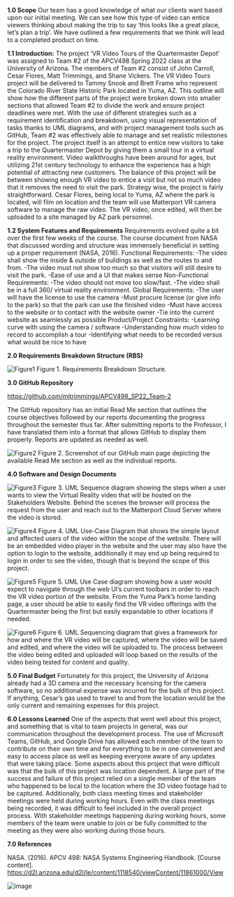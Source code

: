 **1.0 Scope**
        	Our team has a good knowledge of what our clients want based upon our initial meeting. We can see how this type of video can entice viewers thinking about making the trip to say ‘this looks like a great place, let’s plan a trip’. We have outlined a few requirements that we think will lead to a completed product on time.
 
**1.1 Introduction:**
	The project ‘VR Video Tours of the Quartermaster Depot’ was assigned to Team #2 of the APCV498 Spring 2022 class at the University of Arizona. The members of Team #2 consist of John Carroll, Cesar Flores, Matt Trimmings, and Shane Vickers. The VR Video Tours project will be delivered to Tammy Snook and Brett Frame who represent the Colorado River State Historic Park  located in Yuma, AZ. 
	This outline will show how the different parts of the project were broken down into smaller sections that allowed Team #2 to divide the work and ensure project deadlines were met. With the use of different strategies such as a requirement identification and breakdown, using visual representation of tasks thanks to UML diagrams, and with project management tools such as GitHub, Team #2 was effectively able to manage and set realistic milestones for the project.
	The project itself is an attempt to entice new visitors to take a trip to the Quartermaster Depot by giving them a small tour in a virtual reality environment. Video walkthroughs have been around for ages, but utilizing 21st century technology to enhance the experience has a high potential of attracting new customers. The balance of this project will be between showing enough VR video to entice a visit but not so much video that it removes the need to visit the park. Strategy wise, the project is fairly straightforward. Cesar Flores, being local to Yuma, AZ where the park is located, will film on location and the team will use Matterport VR camera software to manage the raw video. The VR video, once edited, will then be uploaded to a site managed by AZ park personnel. 

**1.2 System Features and Requirements**
Requirements evolved quite a bit over the first few weeks of the course. The course document from NASA that discussed wording and structure was immensely beneficial in setting up a proper requirement (NASA, 2016).
Functional Requirements:
-The video shall show the inside & outside of buildings as well as the routes to and from.
-The video must not show too much so that visitors will still desire to visit the park.
-Ease of use and a UI that makes sense
Non-Functional Requirements:
-The video should not move too slow/fast.
-The video shall be in a full 360/
virtual reality environment.
Global Requirements:
-The user will have the license to use the camera
-Must procure license (or give info to the park) so that the park can use the finished video
-Must have access to the website or to contact with the website owner
-Tie into the current website as seamlessly as possible
Product/Project Constraints:
-Learning curve with using the camera / software
-Understanding how much video to record to accomplish a tour
-Identifying what needs to be recorded versus what would be nice to have

**2.0 Requirements Breakdown Structure (RBS)**

![Figure1](https://user-images.githubusercontent.com/99999681/166712873-add6a46c-8f54-4938-af74-531b1aa7b965.png)
Figure 1. Requirements Breakdown Structure.

**3.0 GitHub Repository**

https://github.com/mjtrimmings/APCV498_SP22_Team-2

The GitHub repository has an initial Read Me section that outlines the course objectives followed by our reports documenting the progress throughout the semester thus far. After submitting reports to the Professor, I have translated them into a format that allows GitHub to display them properly. Reports are updated as needed as well.

![Figure2](https://user-images.githubusercontent.com/99999681/166712904-398ba738-4ac4-417a-ab5f-0b07c27a650c.png)
Figure 2. Screenshot of our GitHub main page depicting the available Read Me section as well as the individual reports.  

**4.0 Software and Design Documents**
 
 ![Figure3](https://user-images.githubusercontent.com/99999681/166712974-1f62e4ea-83fe-4e0e-a6d0-517a510ca507.png)
 Figure 3. UML Sequence diagram showing the steps when a user wants to view the Virtual Reality video that will be hosted on the Stakeholders Website. Behind the scenes the browser will process the request from the user and reach out to the Matterport Cloud Server where the video is stored. 
 
 ![Figure4](https://user-images.githubusercontent.com/99999681/166712990-136ea972-2ab1-4679-84ce-e8f324162800.png)
 Figure 4. UML Use-Case Diagram that shows the simple layout and affected users of the video within the scope of the website. There will be an embedded video player in the website and the user may also have the option to login to the website, additionally it may end up being required to login in order to see the video, though that is beyond the scope of this project.
 
 ![Figure5](https://user-images.githubusercontent.com/99999681/166713000-becd00fd-7c58-4fcd-93aa-b0e5bda9d578.png)
 Figure 5. UML Use Case diagram showing how a user would expect to navigate through the web UI’s current toolbars in order to reach the VR video portion of the website. From the Yuma Park’s home landing page, a user should be able to easily find the VR video offerings with the Quartermaster being the first but easily expandable to other locations if needed.

![Figure6](https://user-images.githubusercontent.com/99999681/166713012-c4a3ba64-e40d-4fac-add7-b964c6c3bc65.png)
 Figure 6. UML Sequencing diagram that gives a framework for how and where the VR video will be captured, where the video will be saved and edited, and where the video will be uploaded to. The process between the video being edited and uploaded will loop based on the results of the video being tested for content and quality. 

**5.0 Final Budget**
	Fortunately for this project, the University of Arizona already had a 3D camera and the necessary licensing for the camera software, so no additional expense was incurred for the bulk of this project. If anything, Cesar’s gas used to travel to and from the location would be the only current and remaining expenses for this project.
 
**6.0 Lessons Learned**
One of the aspects that went well about this project, and something that is vital to team projects in general, was our communication throughout the development process. The use of Microsoft Teams, GitHub, and Google Drive has allowed each member of the team to contribute on their own time and for everything to be in one convenient and easy to access place as well as keeping everyone aware of any updates that were taking place. Some aspects about this project that were difficult was that the bulk of this project was location dependent. A large part of the success and failure of this project relied on a single member of the team who happened to be local to the location where the 3D video footage had to be captured. Additionally, both class meeting times and stakeholder meetings were held during working hours. Even with the class meetings being recorded, it was difficult to feel included in the overall project process. With stakeholder meetings happening during working hours, some members of the team were unable to join or be fully committed to the meeting as they were also working during those hours.

	
**7.0 References** 

NASA. (2016). APCV 498: NASA Systems Engineering Handbook. [Course content]. https://d2l.arizona.edu/d2l/le/content/1118540/viewContent/11861000/View 


![image](https://user-images.githubusercontent.com/99999681/166710131-95a4c38b-25d2-4d64-92a5-e0cbd019664d.png)
